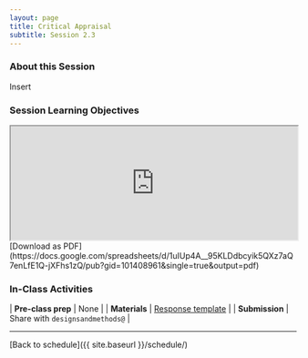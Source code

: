 ```yaml
---
layout: page
title: Critical Appraisal 
subtitle: Session 2.3
---
```


### About this Session

Insert

### Session Learning Objectives
<iframe width="100%" height="200" src="https://docs.google.com/spreadsheets/d/1uIUp4A__95KLDdbcyik5QXz7aQ7enLfE1Q-jXFhs1zQ/pubhtml?gid=101408961&amp;single=true&amp;widget=true&amp;headers=false"></iframe>
[Download as PDF](https://docs.google.com/spreadsheets/d/1uIUp4A__95KLDdbcyik5QXz7aQ7enLfE1Q-jXFhs1zQ/pub?gid=101408961&single=true&output=pdf)

### In-Class Activities

| **Pre-class prep** | None |
| **Materials**       | [Response template](https://docs.google.com/document/d/1WqpBk3Q5m2UgigjjDyy1D4yn0mE8wQXgyrYTs4mslGU/edit?usp=sharing) |
| **Submission**     | Share with `designsandmethods@` |

* * *

[Back to schedule]({{ site.baseurl }}/schedule/)